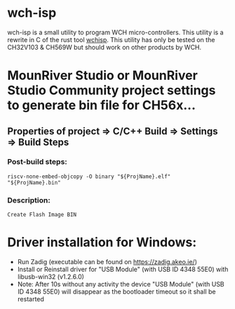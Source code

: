 wch-isp
=======

wch-isp is a small utility to program WCH micro-controllers.
This utility is a rewrite in C of the rust tool [wchisp](https://github.com/ch32-rs/wchisp).
This utility has only be tested on the CH32V103 & CH569W but should work on other products by WCH.

# MounRiver Studio or MounRiver Studio Community project settings to generate bin file for CH56x...
## Properties of project => C/C++ Build => Settings => Build Steps
### Post-build steps:
```
riscv-none-embed-objcopy -O binary "${ProjName}.elf"  "${ProjName}.bin"
```
### Description:
```
Create Flash Image BIN
```

# Driver installation for Windows:
- Run Zadig (executable can be found on https://zadig.akeo.ie/)
- Install or Reinstall driver for "USB Module" (with USB ID 4348 55E0) with libusb-win32 (v1.2.6.0)
- Note: After 10s without any activity the device "USB Module" (with USB ID 4348 55E0) will disappear as the bootloader timeout so it shall be restarted
